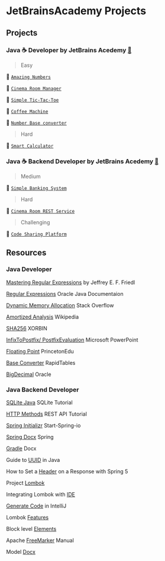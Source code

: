 # JetBrainsAcademy Projects

## Projects

### Java :coffee: Developer by JetBrains Acedemy [:rocket:](https://hyperskill.org/tracks/1)

> Easy

:link: [`Amazing Numbers`](https://github.com/Sanju525/JetBrainsAcademy/tree/main/AmazingNumbers)

:link: [`Cinema Room Manager`](https://github.com/Sanju525/JetBrainsAcademy/tree/main/Cinema%20Room%20Manager/Cinema%20Room%20Manager/task/src/cinema)

:link: [`Simple Tic-Tac-Toe`](https://github.com/Sanju525/JetBrainsAcademy/tree/main/Simple%20Tic-Tac-Toe/Simple%20Tic-Tac-Toe/task/src/tictactoe)

:link: [`Coffee Machine`](https://github.com/Sanju525/JetBrainsAcademy/tree/main/Coffee%20Machine/Coffee%20Machine/task/src/machine)

:link: [`Number Base converter`](https://github.com/Sanju525/JetBrainsAcademy/tree/main/Number%20Base%20Converter/Number%20Base%20Converter/task/src/converter)


> Hard

:link: [`Smart Calculator`](https://github.com/Sanju525/JetBrainsAcademy/tree/main/Smart%20Calculator/Smart%20Calculator/task/src/calculator)

### Java :coffee: Backend Developer by JetBrains Acedemy [:rocket:](https://hyperskill.org/tracks/12)

> Medium

:link: [`Simple Banking System`](https://github.com/Sanju525/JetBrainsAcademy/tree/main/Simple%20Banking%20System/Simple%20Banking%20System/banking)

> Hard

:link: [`Cinema Room REST Service`](https://github.com/Sanju525/JetBrainsAcademy/tree/main/Cinema%20Room%20REST%20Service/Cinema%20Room%20Rest%20Service/task/src/cinema)

> Challenging

:link: [`Code Sharing Platform`](https://github.com/Sanju525/JetBrainsAcademy/tree/main/Code%20Sharing%20Platform)




## Resources

### Java Developer

[Mastering Regular Expressions](http://www.amazon.com/exec/obidos/ASIN/0596002890/javasoftsunmicroA) by Jeffrey E. F. Friedl

[Regular Expressions](https://docs.oracle.com/javase/tutorial/essential/regex/index.html) Oracle Java Documentaion

[Dynamic Memory Allocation](https://stackoverflow.com/questions/1100311/what-is-the-ideal-growth-rate-for-a-dynamically-allocated-array) Stack Overflow

[Amortized Analysis](https://en.wikipedia.org/wiki/Amortized_analysis) Wikipedia

[SHA256](https://xorbin.com/tools/sha256-hash-calculator) XORBIN

[InfixToPostfix/ PostfixEvaluation](http://www.cs.nthu.edu.tw/~wkhon/ds/ds10/tutorial/tutorial2.pdf) Microsoft PowerPoint

[Floating Point](https://introcs.cs.princeton.edu/java/91float/) PrincetonEdu

[Base Converter](https://www.rapidtables.com/convert/number/base-converter.html) RapidTables

[BigDecimal](https://docs.oracle.com/javase/7/docs/api/java/math/BigDecimal.html) Oracle

### Java Backend Developer

[SQLite Java](https://sqlitetutorial.net/sqlite-java/) SQLite Tutorial

[HTTP Methods](https://www.restapitutorial.com/lessons/httpmethods.html) REST API Tutorial

[Spring Initializr](https://start.spring.io/) Start-Spring-io

[Spring Docx](https://docs.spring.io/spring-framework/docs/current/reference/html/overview.html) Spring

[Gradle](https://docs.gradle.org/current/samples/sample_building_java_applications_multi_project.html) Docx

Guide to [UUID](https://www.baeldung.com/java-uuid) in Java

How to Set a [Header](https://www.baeldung.com/spring-response-header) on a Response with Spring 5

Project [Lombok](https://projectlombok.org/)

Integrating Lombok with [IDE](https://projectlombok.org/setup/intellij)

[Generate Code](https://www.jetbrains.com/help/idea/generating-code.html#generate-constructors) in IntelliJ

Lombok [Features](https://projectlombok.org/features/all)

Block level [Elements](https://developer.mozilla.org/en-US/docs/Web/HTML/Block-level_elements#elements)

Apache [FreeMarker](https://freemarker.apache.org/docs/index.html) Manual

Model [Docx](https://docs.spring.io/spring-framework/docs/current/javadoc-api/org/springframework/ui/Model.html)
